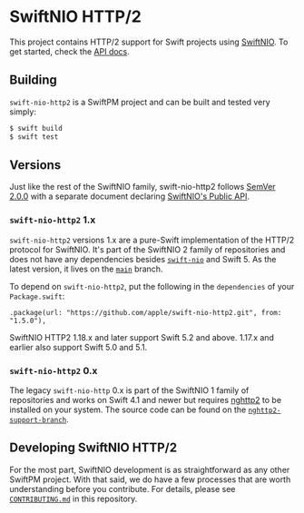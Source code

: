 # SwiftNIO HTTP/2

This project contains HTTP/2 support for Swift projects using [SwiftNIO](https://github.com/apple/swift-nio). To get started, check the [API docs](https://apple.github.io/swift-nio-http2/docs/current/NIOHTTP2/index.html).

## Building

`swift-nio-http2` is a SwiftPM project and can be built and tested very simply:

```bash
$ swift build
$ swift test
```

## Versions

Just like the rest of the SwiftNIO family, swift-nio-http2 follows [SemVer 2.0.0](https://semver.org/#semantic-versioning-200) with a separate document
declaring [SwiftNIO's Public API](https://github.com/apple/swift-nio/blob/main/docs/public-api.md).

### `swift-nio-http2` 1.x

`swift-nio-http2` versions 1.x are a pure-Swift implementation of the HTTP/2 protocol for SwiftNIO. It's part of the SwiftNIO 2 family of repositories and does not have any dependencies besides [`swift-nio`](https://github.com/apple/swift-nio) and Swift 5. As the latest version, it lives on the [`main`](https://github.com/apple/swift-nio-http2) branch.

To depend on `swift-nio-http2`, put the following in the `dependencies` of your `Package.swift`:

    .package(url: "https://github.com/apple/swift-nio-http2.git", from: "1.5.0"),
    
SwiftNIO HTTP2 1.18.x and later support Swift 5.2 and above. 1.17.x and earlier also support Swift 5.0 and 5.1.

### `swift-nio-http2` 0.x

The legacy `swift-nio-http` 0.x is part of the SwiftNIO 1 family of repositories and works on Swift 4.1 and newer but requires [nghttp2](https://nghttp2.org) to be installed on your system. The source code can be found on the [`nghttp2-support-branch`](https://github.com/apple/swift-nio-http2/tree/nghttp2-support-branch).


## Developing SwiftNIO HTTP/2

For the most part, SwiftNIO development is as straightforward as any other SwiftPM project. With that said, we do have a few processes that are worth understanding before you contribute. For details, please see [`CONTRIBUTING.md`](/CONTRIBUTING.md) in this repository.

